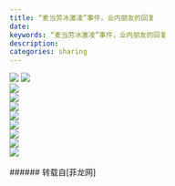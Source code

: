 ```yaml
---
title: “麦当劳冰激凌”事件，业内朋友的回复
date: 
keywords: “麦当劳冰激凌”事件，业内朋友的回复
description: 
categories: sharing
---
```

<td class="t_f" id="postmessage_832351">


<img aid="598003" data-cf-modified-c83fa9b35d9c9655371d34e9-="" file="data/attachment/forum/201707/31/124258sl19xspss5h8h2q9.png.thumb.jpg" id="aimg_598003" inpost="1" onclick="" onmouseover="" src="http://www.flw.ph/data/attachment/forum/201707/31/124258sl19xspss5h8h2q9.png" style="cursor:pointer" zoomfile="data/attachment/forum/201707/31/124258sl19xspss5h8h2q9.png"/>



<img aid="598004" data-cf-modified-c83fa9b35d9c9655371d34e9-="" file="data/attachment/forum/201707/31/124332ef4bzftg3b56bvmg.png.thumb.jpg" id="aimg_598004" inpost="1" onclick="" onmouseover="" src="http://www.flw.ph/data/attachment/forum/201707/31/124332ef4bzftg3b56bvmg.png" style="cursor:pointer" zoomfile="data/attachment/forum/201707/31/124332ef4bzftg3b56bvmg.png"/>


<br/>

<img aid="598005" data-cf-modified-c83fa9b35d9c9655371d34e9-="" file="data/attachment/forum/201707/31/124409k2v7qxzrrzroppfq.png.thumb.jpg" id="aimg_598005" inpost="1" onclick="" onmouseover="" src="http://www.flw.ph/data/attachment/forum/201707/31/124409k2v7qxzrrzroppfq.png" style="cursor:pointer" zoomfile="data/attachment/forum/201707/31/124409k2v7qxzrrzroppfq.png"/>


<br/>

<img aid="598006" data-cf-modified-c83fa9b35d9c9655371d34e9-="" file="data/attachment/forum/201707/31/124441si7r7rjrhrn9rw8a.png.thumb.jpg" id="aimg_598006" inpost="1" onclick="" onmouseover="" src="http://www.flw.ph/data/attachment/forum/201707/31/124441si7r7rjrhrn9rw8a.png" style="cursor:pointer" zoomfile="data/attachment/forum/201707/31/124441si7r7rjrhrn9rw8a.png"/>


<br/>

<img aid="598007" data-cf-modified-c83fa9b35d9c9655371d34e9-="" file="data/attachment/forum/201707/31/124515oihguzs5bsfagcqs.png.thumb.jpg" id="aimg_598007" inpost="1" onclick="" onmouseover="" src="http://www.flw.ph/data/attachment/forum/201707/31/124515oihguzs5bsfagcqs.png" style="cursor:pointer" zoomfile="data/attachment/forum/201707/31/124515oihguzs5bsfagcqs.png"/>


<br/>

<img aid="598008" data-cf-modified-c83fa9b35d9c9655371d34e9-="" file="data/attachment/forum/201707/31/124608dn92g926epaxu9pe.png.thumb.jpg" id="aimg_598008" inpost="1" onclick="" onmouseover="" src="http://www.flw.ph/data/attachment/forum/201707/31/124608dn92g926epaxu9pe.png" style="cursor:pointer" zoomfile="data/attachment/forum/201707/31/124608dn92g926epaxu9pe.png"/>


<br/>

<img aid="598009" data-cf-modified-c83fa9b35d9c9655371d34e9-="" file="data/attachment/forum/201707/31/124631jmxqf6ntvnngazen.png.thumb.jpg" id="aimg_598009" inpost="1" onclick="" onmouseover="" src="http://www.flw.ph/data/attachment/forum/201707/31/124631jmxqf6ntvnngazen.png" style="cursor:pointer" zoomfile="data/attachment/forum/201707/31/124631jmxqf6ntvnngazen.png"/>


<br/>

<img aid="598010" data-cf-modified-c83fa9b35d9c9655371d34e9-="" file="data/attachment/forum/201707/31/124714z331jme3djp4rjo4.png.thumb.jpg" id="aimg_598010" inpost="1" onclick="" onmouseover="" src="http://www.flw.ph/data/attachment/forum/201707/31/124714z331jme3djp4rjo4.png" style="cursor:pointer" zoomfile="data/attachment/forum/201707/31/124714z331jme3djp4rjo4.png"/>


<br/>

<img aid="598011" data-cf-modified-c83fa9b35d9c9655371d34e9-="" file="data/attachment/forum/201707/31/124736v4kgnetmt9khl11g.png.thumb.jpg" id="aimg_598011" inpost="1" onclick="" onmouseover="" src="http://www.flw.ph/data/attachment/forum/201707/31/124736v4kgnetmt9khl11g.png" style="cursor:pointer" zoomfile="data/attachment/forum/201707/31/124736v4kgnetmt9khl11g.png"/>


<br/>

<img aid="598012" data-cf-modified-c83fa9b35d9c9655371d34e9-="" file="data/attachment/forum/201707/31/124800ssjg67j9y788cjmj.png.thumb.jpg" id="aimg_598012" inpost="1" onclick="" onmouseover="" src="http://www.flw.ph/data/attachment/forum/201707/31/124800ssjg67j9y788cjmj.png" style="cursor:pointer" zoomfile="data/attachment/forum/201707/31/124800ssjg67j9y788cjmj.png"/>


<br/>
<br/>
</td>
###### 转载自[菲龙网]